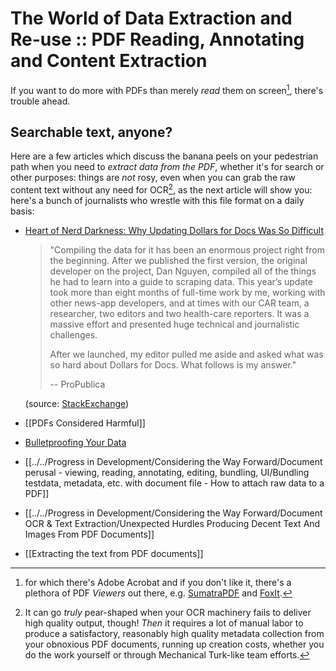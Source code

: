 # The World of Data Extraction and Re-use :: PDF Reading, Annotating and Content Extraction

If you want to do more with PDFs than merely *read* them on screen[^adobe], there's trouble ahead.

[^adobe]: for which there's Adobe Acrobat and if you don't like it, there's a plethora of PDF *Viewers* out there, e.g. [SumatraPDF](https://www.sumatrapdfreader.org/free-pdf-reader) and [FoxIt](https://www.foxit.com/).


## Searchable text, anyone?

Here are a few articles which discuss the banana peels on your pedestrian path when you need to *extract data from the PDF*, whether it's for search or other purposes: things are *not* rosy, even when you can grab the raw content text without any need for OCR[^1], as the next article will show you: here's a bunch of journalists who wrestle with this file format on a daily basis:

[^1]: It can go *truly* pear-shaped when your OCR machinery fails to deliver high quality output, though! *Then* it requires a lot of manual labor to produce a satisfactory, reasonably high quality metadata collection from your obnoxious PDF documents, running up creation costs, whether you do the work yourself or through Mechanical Turk-like team efforts.


- [Heart of Nerd Darkness: Why Updating Dollars for Docs Was So Difficult](https://www.propublica.org/nerds/heart-of-nerd-darkness-why-dollars-for-docs-was-so-difficult)

  > "Compiling the data for it has been an enormous project right from the beginning. After we published the first version, the original developer on the project, Dan Nguyen, compiled all of the things he had to learn into a guide to scraping data. This year’s update took more than eight months of full-time work by me, working with other news-app developers, and at times with our CAR team, a researcher, two editors and two health-care reporters. It was a massive effort and presented huge technical and journalistic challenges.
  >
  > After we launched, my editor pulled me aside and asked what was so hard about Dollars for Docs. What follows is my answer."
  >
  > -- ProPublica 

  (source: [StackExchange](https://softwarerecs.stackexchange.com/questions/18728/pdf-content-extraction-software))
   
- [[PDFs Considered Harmful]]

- [Bulletproofing Your Data](https://github.com/propublica/guides/blob/master/data-bulletproofing.md)

- [[../../Progress in Development/Considering the Way Forward/Document perusal - viewing, reading, annotating, editing, bundling, UI/Bundling testdata, metadata, etc. with document file - How to attach raw data to a PDF]]
- [[../../Progress in Development/Considering the Way Forward/Document OCR & Text Extraction/Unexpected Hurdles Producing Decent Text And Images From PDF Documents]]
- [[Extracting the text from PDF documents]]